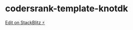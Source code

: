 # codersrank-template-knotdk

[Edit on StackBlitz ⚡️](https://stackblitz.com/edit/codersrank-template-knotdk)